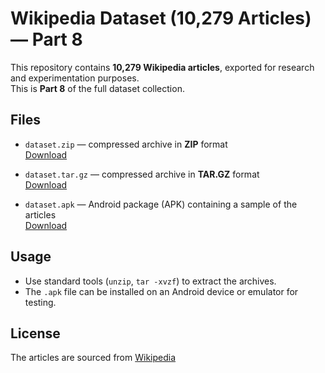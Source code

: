 # Wikipedia Dataset (10,279 Articles) — Part 8

This repository contains **10,279 Wikipedia articles**, exported for research and experimentation purposes.  
This is **Part 8** of the full dataset collection.

## Files
- `dataset.zip` — compressed archive in **ZIP** format  
  [Download](https://drive.google.com/file/d/1QNoh2FuuOfIZ9KAXg4abSeU3lbEdMtQB/view?usp=drive_link)

- `dataset.tar.gz` — compressed archive in **TAR.GZ** format  
  [Download](https://drive.google.com/file/d/1fFJDjj9ZsH8gkLAoK2ZmeIcyZtyV2_5b/view?usp=drive_link)

- `dataset.apk` — Android package (APK) containing a sample of the articles  
  [Download](https://drive.google.com/file/d/1Sk-SFM6lw_EmkvPhHjEjd7p2Lq8b9jBj/view?usp=drive_link)

## Usage
- Use standard tools (`unzip`, `tar -xvzf`) to extract the archives.  
- The `.apk` file can be installed on an Android device or emulator for testing.

## License
The articles are sourced from [Wikipedia](https://www.wikipedia.org/)
